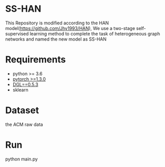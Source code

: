 # SS-HAN

This Repository is modified according to the HAN model(https://github.com/Jhy1993/HAN), We use a two-stage self-supervised learning method to complete the task of heterogeneous graph networks and named the new model as SS-HAN

# Requirements
- python >= 3.6
- [pytorch >=1.3.0](https://pytorch.org/)
- [DGL==0.5.3](https://www.dgl.ai/pages/start.html)
- sklearn

# Dataset
the ACM raw data

# Run
python main.py
